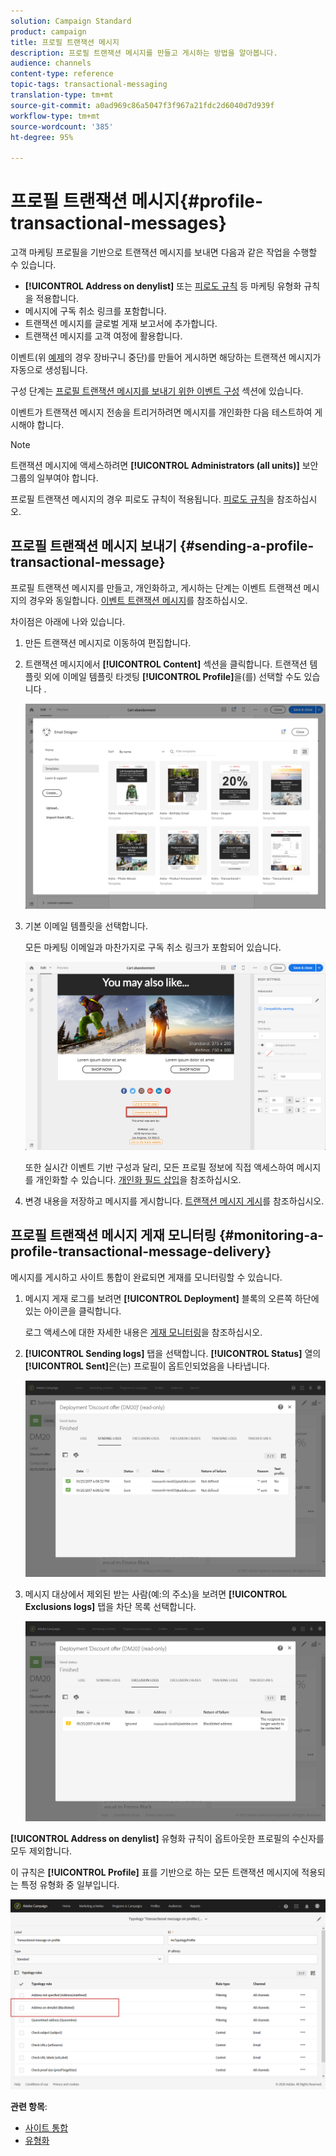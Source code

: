 ```yaml
---
solution: Campaign Standard
product: campaign
title: 프로필 트랜잭션 메시지
description: 프로필 트랜잭션 메시지를 만들고 게시하는 방법을 알아봅니다.
audience: channels
content-type: reference
topic-tags: transactional-messaging
translation-type: tm+mt
source-git-commit: a0ad969c86a5047f3f967a21fdc2d6040d7d939f
workflow-type: tm+mt
source-wordcount: '385'
ht-degree: 95%

---
```



# 프로필 트랜잭션 메시지{#profile-transactional-messages}

고객 마케팅 프로필을 기반으로 트랜잭션 메시지를 보내면 다음과 같은 작업을 수행할 수 있습니다.

* **[!UICONTROL Address on denylist]** 또는 [피로도 규칙](../../sending/using/fatigue-rules.md) 등 마케팅 유형화 규칙을 적용합니다.
* 메시지에 구독 취소 링크를 포함합니다.
* 트랜잭션 메시지를 글로벌 게재 보고서에 추가합니다.
* 트랜잭션 메시지를 고객 여정에 활용합니다.

이벤트(위 [예제](../../channels/using/getting-started-with-transactional-msg.md#transactional-messaging-operating-principle)의 경우 장바구니 중단)를 만들어 게시하면 해당하는 트랜잭션 메시지가 자동으로 생성됩니다.

구성 단계는 [프로필 트랜잭션 메시지를 보내기 위한 이벤트 구성](../../administration/using/configuring-transactional-messaging.md#use-case--configuring-an-event-to-send-a-transactional-message) 섹션에 있습니다.

이벤트가 트랜잭션 메시지 전송을 트리거하려면 메시지를 개인화한 다음 테스트하여 게시해야 합니다.

>[!NOTE]
>
>트랜잭션 메시지에 액세스하려면 **[!UICONTROL Administrators (all units)]** 보안 그룹의 일부여야 합니다.
>
>프로필 트랜잭션 메시지의 경우 피로도 규칙이 적용됩니다. [피로도 규칙](../../sending/using/fatigue-rules.md)을 참조하십시오.

## 프로필 트랜잭션 메시지 보내기 {#sending-a-profile-transactional-message}

프로필 트랜잭션 메시지를 만들고, 개인화하고, 게시하는 단계는 이벤트 트랜잭션 메시지의 경우와 동일합니다. [이벤트 트랜잭션 메시지](../../channels/using/event-transactional-messages.md)를 참조하십시오.

차이점은 아래에 나와 있습니다.

1. 만든 트랜잭션 메시지로 이동하여 편집합니다.
1. 트랜잭션 메시지에서 **[!UICONTROL Content]** 섹션을 클릭합니다. 트랜잭션 템플릿 외에 이메일 템플릿 타겟팅 **[!UICONTROL Profile]**&#x200B;을(를) 선택할 수도 있습니다 .

   ![](assets/message-center_marketing_templates.png)

1. 기본 이메일 템플릿을 선택합니다.

   모든 마케팅 이메일과 마찬가지로 구독 취소 링크가 포함되어 있습니다.

   ![](assets/message-center_marketing_perso_unsubscription.png)

   또한 실시간 이벤트 기반 구성과 달리, 모든 프로필 정보에 직접 액세스하여 메시지를 개인화할 수 있습니다. [개인화 필드 삽입](../../designing/using/personalization.md#inserting-a-personalization-field)을 참조하십시오.

1. 변경 내용을 저장하고 메시지를 게시합니다. [트랜잭션 메시지 게시](../../channels/using/event-transactional-messages.md#publishing-a-transactional-message)를 참조하십시오.

## 프로필 트랜잭션 메시지 게재 모니터링 {#monitoring-a-profile-transactional-message-delivery}

메시지를 게시하고 사이트 통합이 완료되면 게재를 모니터링할 수 있습니다.

1. 메시지 게재 로그를 보려면 **[!UICONTROL Deployment]** 블록의 오른쪽 하단에 있는 아이콘을 클릭합니다.

   로그 액세스에 대한 자세한 내용은 [게재 모니터링](../../sending/using/monitoring-a-delivery.md)을 참조하십시오.

1. **[!UICONTROL Sending logs]** 탭을 선택합니다. **[!UICONTROL Status]** 열의 **[!UICONTROL Sent]**&#x200B;은(는) 프로필이 옵트인되었음을 나타냅니다.

   ![](assets/message-center_marketing_sending_logs.png)

1. 메시지 대상에서 제외된 받는 사람(예:의 주소)을 보려면 **[!UICONTROL Exclusions logs]** 탭을 차단 목록 선택합니다.

   ![](assets/message-center_marketing_exclusion_logs.png)

**[!UICONTROL Address on denylist]** 유형화 규칙이 옵트아웃한 프로필의 수신자를 모두 제외합니다.

이 규칙은 **[!UICONTROL Profile]** 표를 기반으로 하는 모든 트랜잭션 메시지에 적용되는 특정 유형화 중 일부입니다.

![](assets/message-center_marketing_typology.png)

**관련 항목**:

* [사이트 통합](../../administration/using/configuring-transactional-messaging.md#integrating-the-triggering-of-the-event-in-a-website)
* [유형화](../../sending/using/about-typology-rules.md)
